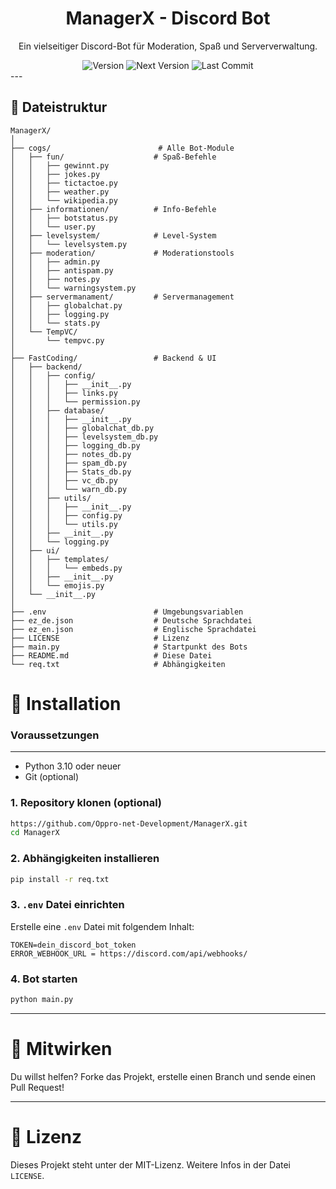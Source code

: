 <div align="center">
  <h1>ManagerX - Discord Bot</h1>
  
  <p>Ein vielseitiger Discord-Bot für Moderation, Spaß und Serververwaltung.</p>
  
  <img src="https://img.shields.io/badge/Version-1.3.1-blue?style=for-the-badge" alt="Version" />
  <img src="https://img.shields.io/badge/Next%20Version-V1.4-green?style=for-the-badge" alt="Next Version" />
  
  <!-- Letzter Commit -->
  <img src="https://img.shields.io/github/last-commit/Oppro-net-Development/ManagerX?style=for-the-badge" alt="Last Commit" />
</div>
---

## 📁 Dateistruktur

```plaintext
ManagerX/
│
├── cogs/                        # Alle Bot-Module
│   ├── fun/                    # Spaß-Befehle
│   │   ├── gewinnt.py
│   │   ├── jokes.py
│   │   ├── tictactoe.py
│   │   ├── weather.py
│   │   └── wikipedia.py
│   ├── informationen/          # Info-Befehle
│   │   ├── botstatus.py
│   │   └── user.py
│   ├── levelsystem/            # Level-System
│   │   └── levelsystem.py
│   ├── moderation/             # Moderationstools
│   │   ├── admin.py
│   │   ├── antispam.py
│   │   ├── notes.py
│   │   └── warningsystem.py
│   ├── servermanament/         # Servermanagement
│   │   ├── globalchat.py
│   │   ├── logging.py
│   │   └── stats.py
│   └── TempVC/
│       └── tempvc.py
│
├── FastCoding/                 # Backend & UI
│   ├── backend/
│   │   ├── config/
│   │   │   ├── __init__.py
│   │   │   ├── links.py
│   │   │   └── permission.py
│   │   ├── database/
│   │   │   ├── __init__.py
│   │   │   ├── globalchat_db.py
│   │   │   ├── levelsystem_db.py
│   │   │   ├── logging_db.py
│   │   │   ├── notes_db.py
│   │   │   ├── spam_db.py
│   │   │   ├── Stats_db.py
│   │   │   ├── vc_db.py
│   │   │   └── warn_db.py
│   │   ├── utils/
│   │   │   ├── __init__.py
│   │   │   ├── config.py
│   │   │   └── utils.py
│   │   ├── __init__.py
│   │   └── logging.py
│   ├── ui/
│   │   ├── templates/
│   │   │   └── embeds.py
│   │   ├── __init__.py
│   │   └── emojis.py
│   └── __init__.py
│
├── .env                        # Umgebungsvariablen
├── ez_de.json                  # Deutsche Sprachdatei
├── ez_en.json                  # Englische Sprachdatei
├── LICENSE                     # Lizenz
├── main.py                     # Startpunkt des Bots
├── README.md                   # Diese Datei
└── req.txt                     # Abhängigkeiten
```

# 🚀 Installation
### Voraussetzungen

---

- Python 3.10 oder neuer
- Git (optional)

### 1. Repository klonen (optional)
```bash
https://github.com/Oppro-net-Development/ManagerX.git
cd ManagerX
```

### 2. Abhängigkeiten installieren
```bash
pip install -r req.txt
```

### 3. ```.env``` Datei einrichten
Erstelle eine ```.env``` Datei mit folgendem Inhalt:
```env
TOKEN=dein_discord_bot_token
ERROR_WEBHOOK_URL = https://discord.com/api/webhooks/
```

### 4. Bot starten
```bash
python main.py
```

---

# 🤝 Mitwirken
Du willst helfen? Forke das Projekt, erstelle einen Branch und sende einen Pull Request!

---

# 📜 Lizenz
Dieses Projekt steht unter der MIT-Lizenz. Weitere Infos in der Datei ```LICENSE```.

